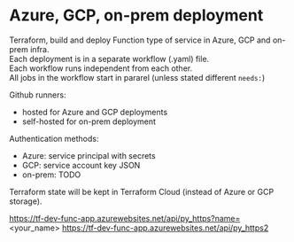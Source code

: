 # Azure, GCP, on-prem deployment
Terraform, build and deploy Function type of service in Azure, GCP and on-prem infra.  
Each deployment is in a separate workflow (.yaml) file.  
Each workflow runs independent from each other.  
All jobs in the workflow start in pararel (unless stated different `needs:`)  

Github runners:
- hosted for Azure and GCP deployments  
- self-hosted for on-prem deployment  

Authentication methods:
- Azure: service principal with secrets  
- GCP: service account key JSON  
- on-prem: TODO

Terraform state will be kept in Terraform Cloud (instead of Azure or GCP storage).  

https://tf-dev-func-app.azurewebsites.net/api/py_https?name=<your_name> 
https://tf-dev-func-app.azurewebsites.net/api/py_https2
